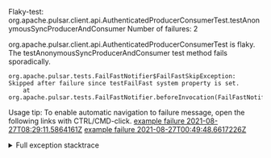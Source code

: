         
Flaky-test: org.apache.pulsar.client.api.AuthenticatedProducerConsumerTest.testAnonymousSyncProducerAndConsumer
Number of failures: 2

org.apache.pulsar.client.api.AuthenticatedProducerConsumerTest is flaky. The testAnonymousSyncProducerAndConsumer test method fails sporadically.

```
org.apache.pulsar.tests.FailFastNotifier$FailFastSkipException: Skipped after failure since testFailFast system property is set.
	at org.apache.pulsar.tests.FailFastNotifier.beforeInvocation(FailFastNotifier.java:88)

```

Usage tip: To enable automatic navigation to failure message, open the following links with CTRL/CMD-click.
[example failure 2021-08-27T08:29:11.5864161Z](https://github.com/apache/pulsar/runs/3441181143?check_suite_focus=true#step:9:622)
[example failure 2021-08-27T00:49:48.6617226Z](https://github.com/apache/pulsar/runs/3438608157?check_suite_focus=true#step:9:632)


<details>
<summary>Full exception stacktrace</summary>
<code><pre>
org.apache.pulsar.tests.FailFastNotifier$FailFastSkipException: Skipped after failure since testFailFast system property is set.
	at org.apache.pulsar.tests.FailFastNotifier.beforeInvocation(FailFastNotifier.java:88)

</pre></code>
</details>

